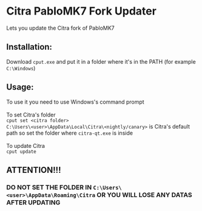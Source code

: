 # Citra PabloMK7 Fork Updater
Lets you update the Citra fork of PabloMK7

## Installation:
Download `cput.exe` and put it in a folder where it's in the PATH (for example `C:\Windows`)

## Usage:
To use it you need to use Windows's command prompt<br><br>
To set Citra's folder<br>
`cput set <citra folder>`<br>
`C:\Users\<user>\AppData\Local\Citra\<nightly/canary>` is Citra's default path so set the folder where `citra-qt.exe` is inside<br><br>
To update Citra<br>
`cput update`

## ATTENTION!!!
### DO NOT SET THE FOLDER IN `C:\Users\<user>\AppData\Roaming\Citra` OR YOU WILL LOSE ANY DATAS AFTER UPDATING
